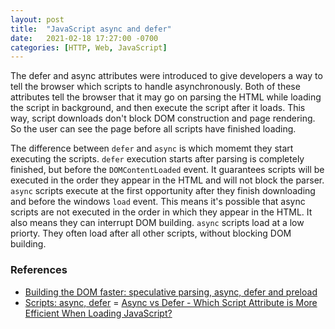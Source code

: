 ```yaml
---
layout: post
title:  "JavaScript async and defer"
date:   2021-02-18 17:27:00 -0700
categories: [HTTP, Web, JavaScript]
---
```


The defer and async attributes were introduced to give developers
a way to tell the browser which scripts to handle asynchronously.
Both of these attributes tell the browser that it may go on parsing the
HTML while loading the script in background, and then execute the 
script after it loads. This way, script downloads don't block 
DOM construction and page rendering. So the user can see the page
before all scripts have finished loading.

The difference between `defer` and `async` is which momemt they 
start executing the scripts.
`defer` execution starts after parsing is completely finished,
but before the `DOMContentLoaded` event. It guarantees scripts
will be executed in the order they appear in the HTML and will 
not block the parser.
`async` scripts execute at the first opportunity after they finish
downloading and before the windows `load` event. This means it's
possible that async scripts are not executed in the order in which
they appear in the HTML. It also means they can interrupt DOM building.
`async` scripts load at a low priorty. They often load after all other
scripts, without blocking DOM building. 


### References
- [Building the DOM faster: speculative parsing, async, defer and preload](https://hacks.mozilla.org/2017/09/building-the-dom-faster-speculative-parsing-async-defer-and-preload/)
- [Scripts: async, defer](https://javascript.info/script-async-defer)
= [Async vs Defer - Which Script Attribute is More Efficient When Loading JavaScript?](https://curiosum.dev/blog/seo-speed-script-tags-async-vs-defer)